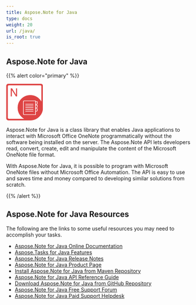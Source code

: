 ```yaml
---
title: Aspose.Note for Java
type: docs
weight: 20
url: /java/
is_root: true
---
```


## **Aspose.Note for Java**
{{% alert color="primary" %}} 

![todo:image_alt_text](home_1.png)

Aspose.Note for Java is a class library that enables Java applications to interact with Microsoft Office OneNote programmatically without the software being installed on the server. The Aspose.Note API lets developers read, convert, create, edit and manipulate the content of the Microsoft OneNote file format.

With Aspose.Note for Java, it is possible to program with Microsoft OneNote files without Microsoft Office Automation. The API is easy to use and saves time and money compared to developing similar solutions from scratch.

{{% /alert %}} 
## **Aspose.Note for Java Resources**
The following are the links to some useful resources you may need to accomplish your tasks.

- [Aspose.Note for Java Online Documentation](/note/java/)
- [Aspose.Tasks for Java Features](/note/java/product-overview/)
- [Aspose.Note for Java Release Notes](/note/java/release-notes/)
- [Aspose.Note for Java Product Page](https://products.aspose.com/note/java/)
- [Install Aspose.Note for Java from Maven Repository](/note/java/installation/)
- [Aspose.Note for Java API Reference Guide](https://apireference.aspose.com/note/java)
- [Download Aspose.Note for Java from GitHub Repository](https://github.com/aspose-note/Aspose.Note-for-Java)
- [Aspose.Note for Java Free Support Forum](https://forum.aspose.com/c/note/28)
- [Aspose.Note for Java Paid Support Helpdesk](https://helpdesk.aspose.com/)
